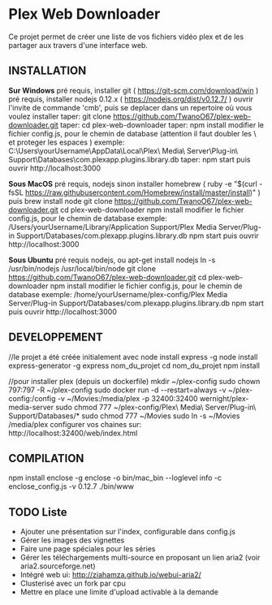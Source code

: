 Plex Web Downloader
===============

Ce projet permet de créer une liste de vos fichiers vidéo plex et de les partager aux travers d'une interface web.


INSTALLATION
--------------------

**Sur Windows**
  pré requis, installer git ( https://git-scm.com/download/win )
  pré requis, installer nodejs 0.12.x ( https://nodejs.org/dist/v0.12.7/ )
  ouvrir l'invite de commande 'cmb', puis se deplacer dans un repertoire où vous voulez installer
  taper: git clone https://github.com/TwanoO67/plex-web-downloader.git
  taper: cd plex-web-downloader
  taper: npm install
  modifier le fichier config.js, pour le chemin de database (attention il faut doubler les \ et proteger les espaces )
    exemple: C:\\Users\\yourUsername\\AppData\\Local\\Plex\ Media\ Server\\Plug-in\ Support\\Databases\\com.plexapp.plugins.library.db
  taper: npm start
  puis ouvrir http://localhost:3000

**Sous MacOS**
  pré requis, nodejs
    sinon installer homebrew ( ruby -e "$(curl -fsSL https://raw.githubusercontent.com/Homebrew/install/master/install)" )
    puis brew install node
  git clone https://github.com/TwanoO67/plex-web-downloader.git
  cd plex-web-downloader
  npm install
  modifier le fichier config.js, pour le chemin de database
    exemple: /Users/yourUsername/Library/Application Support/Plex Media Server/Plug-in Support/Databases/com.plexapp.plugins.library.db
  npm start
  puis ouvrir http://localhost:3000

**Sous Ubuntu**
  pré requis nodejs, ou apt-get install nodejs
  ln -s /usr/bin/nodejs /usr/local/bin/node
  git clone https://github.com/TwanoO67/plex-web-downloader.git
  cd plex-web-downloader
  npm install
  modifier le fichier config.js, pour le chemin de database
    exemple: /home/yourUsername/plex-config/Plex Media Server/Plug-in Support/Databases/com.plexapp.plugins.library.db
  npm start
  puis ouvrir http://localhost:3000


DEVELOPPEMENT
--------------------

//le projet a été créée initialement avec
node install express -g
node install express-generator -g
express nom_du_projet
cd nom_du_projet
npm install

//pour installer plex (depuis un dockerfile)
mkdir ~/plex-config
sudo chown 797:797 -R ~/plex-config
sudo docker run -d --restart=always -v ~/plex-config:/config -v ~/Movies:/media/plex -p 32400:32400 wernight/plex-media-server
sudo chmod 777 ~/plex-config/Plex\ Media\ Server/Plug-in\ Support/Databases/*
sudo chmod 777 ~/Movies
sudo ln -s ~/Movies /media/plex
configurer vos chaines sur: http://localhost:32400/web/index.html


COMPILATION
--------------------

npm install enclose -g
enclose -o bin/mac_bin --loglevel info -c enclose_config.js -v 0.12.7 ./bin/www


TODO Liste
--------------------
* Ajouter une présentation sur l'index, configurable dans config.js
* Gérer les images des vignettes
* Faire une page spéciales pour les séries
* Gérer les téléchargements multi-source en proposant un lien aria2 (voir aria2.sourceforge.net)
* Intégré web ui: http://ziahamza.github.io/webui-aria2/
* Clusterisé avec un fork par cpu
* Mettre en place une limite d'upload activable à la demande
